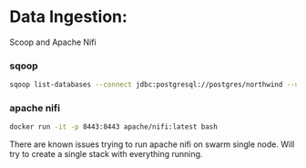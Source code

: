 # Data Ingestion: 
Scoop and Apache Nifi

### sqoop
```bash
sqoop list-databases --connect jdbc:postgresql://postgres/northwind --username postgres -P
```

### apache nifi
```bash
docker run -it -p 8443:8443 apache/nifi:latest bash
```

There are known issues trying to run apache nifi on swarm single node. Will try to create a single stack with everything running.
